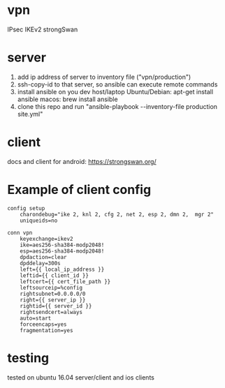 # vpn
IPsec IKEv2 strongSwan

# server
1) add ip address of server to inventory file ("vpn/production")
2) ssh-copy-id to that server, so ansible can execute remote commands
3) install ansible on you dev host/laptop
Ubuntu/Debian: apt-get install ansible
macos: brew install ansible
4) clone this repo and run "ansible-playbook --inventory-file production site.yml"

# client
docs and client for android: https://strongswan.org/

# Example of client config
```
config setup
    charondebug="ike 2, knl 2, cfg 2, net 2, esp 2, dmn 2,  mgr 2"
    uniqueids=no

conn vpn
    keyexchange=ikev2
    ike=aes256-sha384-modp2048!
    esp=aes256-sha384-modp2048!
    dpdaction=clear
    dpddelay=300s
    left={{ local_ip_address }}
    leftid={{ client_id }}
    leftcert={{ cert_file_path }}
    leftsourceip=%config
    rightsubnet=0.0.0.0/0
    right={{ server_ip }}
    rightid={{ server_id }}
    rightsendcert=always
    auto=start
    forceencaps=yes
    fragmentation=yes
```

# testing
tested on ubuntu 16.04 server/client and ios clients
